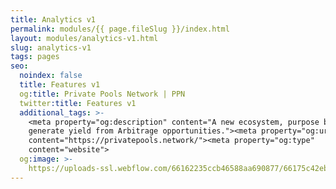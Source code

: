 ```yaml
---
title: Analytics v1
permalink: modules/{{ page.fileSlug }}/index.html
layout: modules/analytics-v1.html
slug: analytics-v1
tags: pages
seo:
  noindex: false
  title: Features v1
  og:title: Private Pools Network | PPN
  twitter:title: Features v1
  additional_tags: >-
    <meta property="og:description" content="A new ecosystem, purpose built to
    generate yield from Arbitrage opportunities."><meta property="og:url"
    content="https://privatepools.network/"><meta property="og:type"
    content="website">
  og:image: >-
    https://uploads-ssl.webflow.com/66162235ccb46588aa690877/66175c42ebc0ce580e5b9283_opengraph.jpg
---
```



